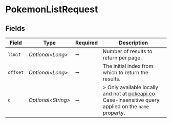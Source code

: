 # PokemonListRequest


## Fields

| Field                                                                                                                                | Type                                                                                                                                 | Required                                                                                                                             | Description                                                                                                                          |
| ------------------------------------------------------------------------------------------------------------------------------------ | ------------------------------------------------------------------------------------------------------------------------------------ | ------------------------------------------------------------------------------------------------------------------------------------ | ------------------------------------------------------------------------------------------------------------------------------------ |
| `limit`                                                                                                                              | *Optional\<Long>*                                                                                                                    | :heavy_minus_sign:                                                                                                                   | Number of results to return per page.                                                                                                |
| `offset`                                                                                                                             | *Optional\<Long>*                                                                                                                    | :heavy_minus_sign:                                                                                                                   | The initial index from which to return the results.                                                                                  |
| `q`                                                                                                                                  | *Optional\<String>*                                                                                                                  | :heavy_minus_sign:                                                                                                                   | > Only available locally and not at [pokeapi.co](https://pokeapi.co/docs/v2)<br/>Case-insensitive query applied on the `name` property.  |